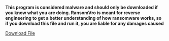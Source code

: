 **This program is considered malware and should only be downloaded if you know what you are doing. RansomVro is meant for reverse engineering to get a better understanding of how ransomware works, so if you download this file and run it, you are liable for any damages caused**

<a href="RansomVro.jar">Download File</a>
